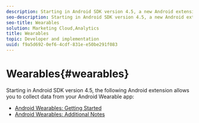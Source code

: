 ```yaml
---
description: Starting in Android SDK version 4.5, a new Android extension was added that allows you to collect data from your Android Wearable app.
seo-description: Starting in Android SDK version 4.5, a new Android extension was added that allows you to collect data from your Android Wearable app.
seo-title: Wearables
solution: Marketing Cloud,Analytics
title: Wearables
topic: Developer and implementation
uuid: f9a5d692-0ef6-4cdf-831e-e50be291f083
---
```


# Wearables{#wearables}

Starting in Android SDK version 4.5, the following Android extension allows you to collect data from your Android Wearable app:

+ [Android Wearables: Getting Started](android-wearable.md)
+ [Android Wearables: Additional Notes](c-android-wearables--additional-notes.md)